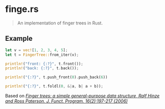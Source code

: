# finge.rs

> An implementation of finger trees in Rust.

## Example

```rust
let v = vec![1, 2, 3, 4, 5];
let t = FingerTree::from_iter(v);

println!("front: {:?}", t.front());
println!("back: {:?}", t.back());

println!("{:?}", t.push_front(0).push_back(6))

println!("{:?}", t.foldl(0, &|a, b| a + b));
```

Based on [*Finger trees: a simple general-purpose data structure, Ralf Hinze and Ross Paterson. J. Funct. Program. 16(2):197-217 (2006)*](http://staff.city.ac.uk/~ross/papers/FingerTree.pdf)
